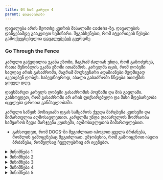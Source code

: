 ```yaml
---
title: 04 hw4 კარელი 4
parent: დავალებები
---
```




დავალება არის მეოთხე კვირის მასალაში codehs-ზე. დავალების დაწყებამდე გააკეთეთ სემინარი. შეგახსენებთ, რომ ატვირთვის წესები გამოქვეყნებულია [დავალებების](/homework) გვერდზე

### Go Through the Fence

კარელი გაჭედილია უკანა ეზოში, მაგრამ ძალიან უნდა, რომ გამოძვრეს, რათა მეზობლის უკანა ეზოში ითამაშოს. კარელმა იცის, რომ ღობეში სადღაც არის გასაძრომი, მაგრამ მოუსვენარი ადამიანები მუდმივად აკეთებენ ღობეს. საბედნიეროდ, ახალი გასაძრომი ჩნდება თითქმის ყოველ დღე.

დაეხმარეთ კარელს ღობეში გასაძრომის პოვნაში და მის გავლაში. გახსოვდეთ, რომ გასაძრომი არ არის ფიქსირებული და მისი მდებარეობა იცვლება დროთა განმავლობაში.

კარელი საწყის პოზიციაში დგას სამყაროს ქვედა მარცხენა კუთხეში და მიმართულია აღმოსავლეთით. კარელმა უნდა დაასრულოს მოძრაობა სამყაროს ზედა მარჯვენა კუთხეში, აღმოსავლეთის მიმართულებით.

- გახსოვდეთ, რომ DOCS-ში შეგიძლიათ იპოვოთ ყველა ბრძანება, რომლის გამოყენებაც შეგიძლიათ. უმჯობესია, რომ გამოიყენოთ ისეთი ბრძანება, რომელსაც ჩვეულებრივ არ იყენებთ.


<details>

<summary>მინიშნება 1</summary>
დასაწყისისთვის ამოცანა დამოუკიდებელ კომპონენტებად დავყოთ. შეგიძლია სამი ქვეამოცანა მოიფიქრო?
</details>


<details>

<summary>მინიშნება 2</summary>
1. კარელმა იაროს ზემოთ, ღობემდე
2. კარელმა იპოვოს ხვრელი ღობეში
3. კარელი მივიდეს ზედა მარჯვენა კუთხეში

შეეცადე სამივე ცალ-ცალკე ამოხსნა
</details>


<details>

<summary>მინიშნება 3</summary>
ღობემდე სიარულს ბევრი ახსნა არ ჭირდება (მთავარია მიმართულების შეცვლა არ დაგავიწყდეს) და პირდაპირ 2-ზე გადავიდეთ. ჩავთვალოთ, რომ ღობის ქვემოთ ხარ და იყურები აღმოსავლეთით. ახლა ვიპოვოთ ხვრელი. იმ ადგილას, სადაც ღობე ღიაა, რომელი პირობა არ კმაყოფილდება?
</details>


<details>

<summary>მინიშნება 4</summary>
`leftIsClear()`. ანუ, სანამ ამის საპირისპირო, `leftIsBlocked()` სრულდება, წინ უნდა ვიაროთ. ყველაფერი იგივეა, როგორც ქუჩის ბოლომდე სიარულისას, უბრალოდ ციკლში სხვა პირობას ვამოწმებთ.
</details>


<details>

<summary>მინიშნება 5</summary>
ამ ადგილიდან ზედა კუთხემდე მისვლა ყველაზე მარტივია - პირდაპირ და მარჯვნივ (ორივე შემთხვევაში "ქუჩის ბოლომდე")
</details>


